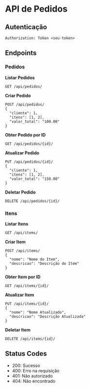 # API de Pedidos

## Autenticação
```http
Authorization: Token <seu-token>
```

## Endpoints

### Pedidos

**Listar Pedidos**
```http
GET /api/pedidos/
```

**Criar Pedido**
```http
POST /api/pedidos/
{
  "cliente": 1,
  "itens": [1, 2],
  "valor_total": "100.00"
}
```

**Obter Pedido por ID**
```http
GET /api/pedidos/{id}/
```

**Atualizar Pedido**
```http
PUT /api/pedidos/{id}/
{
  "cliente": 1,
  "itens": [1, 2],
  "valor_total": "150.00"
}
```

**Deletar Pedido**
```http
DELETE /api/pedidos/{id}/
```

### Itens

**Listar Itens**
```http
GET /api/items/
```

**Criar Item**
```http
POST /api/items/
{
  "nome": "Nome do Item",
  "descricao": "Descrição do Item"
}
```

**Obter Item por ID**
```http
GET /api/items/{id}/
```

**Atualizar Item**
```http
PUT /api/items/{id}/
{
  "nome": "Nome Atualizado",
  "descricao": "Descrição Atualizada"
}
```

**Deletar Item**
```http
DELETE /api/items/{id}/
```

## Status Codes
- 200: Sucesso
- 400: Erro na requisição
- 401: Não autorizado
- 404: Não encontrado
